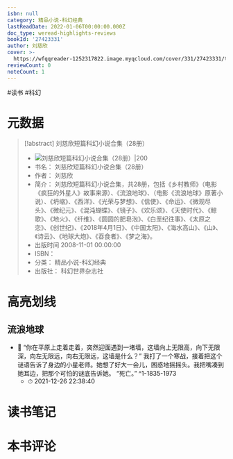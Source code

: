 ```yaml
---
isbn: null
category: 精品小说-科幻经典
lastReadDate: 2022-01-06T00:00:00.000Z
doc_type: weread-highlights-reviews
bookId: '27423331'
author: 刘慈欣
cover: >-
  https://wfqqreader-1252317822.image.myqcloud.com/cover/331/27423331/t7_27423331.jpg
reviewCount: 0
noteCount: 1
---
```

 #读书 #科幻
# 元数据
> [!abstract] 刘慈欣短篇科幻小说合集（28册）
> - ![ 刘慈欣短篇科幻小说合集（28册）|200](https://wfqqreader-1252317822.image.myqcloud.com/cover/331/27423331/t7_27423331.jpg)
> - 书名： 刘慈欣短篇科幻小说合集（28册）
> - 作者： 刘慈欣
> - 简介： 刘慈欣短篇科幻小说合集，共28册，包括《乡村教师》（电影《疯狂的外星人》故事来源）、《流浪地球》、（电影《流浪地球》原著小说）、《坍缩》、《西洋》、《光荣与梦想》、《信使》、《命运》、《微观尽头》、《微纪元》、《混沌蝴蝶》、《镜子》、《欢乐颂》、《天使时代》、《鲸歌》、《地火》、《纤维》、《圆圆的肥皂泡》、《白垩纪往事》、《太原之恋》、《创世纪》、《2018年4月1日》、《中国太阳》、《海水高山》、《山》、《诗云》、《地球大炮》、《吞食者》、《梦之海》。
> - 出版时间 2008-11-01 00:00:00
> - ISBN： 
> - 分类： 精品小说-科幻经典
> - 出版社： 科幻世界杂志社

# 高亮划线

## 流浪地球


- 📌 “你在平原上走着走着，突然迎面遇到一堵墙，这墙向上无限高，向下无限深，向左无限远，向右无限远，这墙是什么？” 
    我打了一个寒战，接着把这个谜语告诉了身边的小星老师。她想了好大一会儿，困惑地摇摇头。我把嘴凑到她耳边，把那个可怕的谜底告诉她。 
    “死亡。” ^1-1835-1973
    - ⏱ 2021-12-26 22:38:40 
# 读书笔记

# 本书评论
